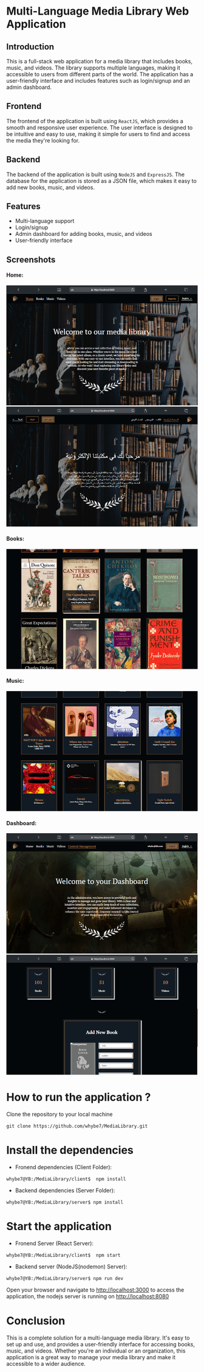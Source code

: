 # Multi-Language Media Library Web Application

## Introduction
This is a full-stack web application for a media library that includes books, music, and videos. The library supports multiple languages, making it accessible to users from different parts of the world. The application has a user-friendly interface and includes features such as login/signup and an admin dashboard.

## Frontend
The frontend of the application is built using `ReactJS`, which provides a smooth and responsive user experience. The user interface is designed to be intuitive and easy to use, making it simple for users to find and access the media they're looking for.

## Backend
The backend of the application is built using `NodeJS` and `ExpressJS`. The database for the application is stored as a JSON file, which makes it easy to add new books, music, and videos.

## Features
- Multi-language support
- Login/signup
- Admin dashboard for adding books, music, and videos
- User-friendly interface

## Screenshots

#### Home:
![The english Home page screenshoot](screenshots/home_en.png)
![The arabic Home page screenshoot](screenshots/home_ar.png)

#### Books:
![The Books page screenshoot](screenshots/books.png)

#### Music:
![The Music page screenshoot](screenshots/music.png)

#### Dashboard:
![The Dashboard page screenshoot](screenshots/dashboard.png)
![The Dashboard page for adding book screenshoot](screenshots/addbook.png)

# How to run the application ?
Clone the repository to your local machine
```console
git clone https://github.com/whybe7/MediaLibrary.git
```
# Install the dependencies
- Fronend dependencies (Client Folder):
```console
whybe7@YB:/MediaLibrary/client$  npm install
```
- Backend dependencies (Server Folder):
```console
whybe7@YB:/MediaLibrary/server$ npm install
```
# Start the application
- Fronend Server (React Server):
```console
whybe7@YB:/MediaLibrary/client$  npm start
```
- Backend server (NodeJS(nodemon) Server):
```console
whybe7@YB:/MediaLibrary/server$ npm run dev
```
Open your browser and navigate to [http://localhost:3000](http://localhost:3000) to access the application, the nodejs server is running on [http://localhost:8080](http://localhost:8080)

# Conclusion
This is a complete solution for a multi-language media library. It's easy to set up and use, and provides a user-friendly interface for accessing books, music, and videos. Whether you're an individual or an organization, this application is a great way to manage your media library and make it accessible to a wider audience.
